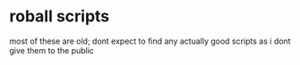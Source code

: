 # roball scripts

most of these are old; dont expect to find any actually good scripts as i dont give them to the public
